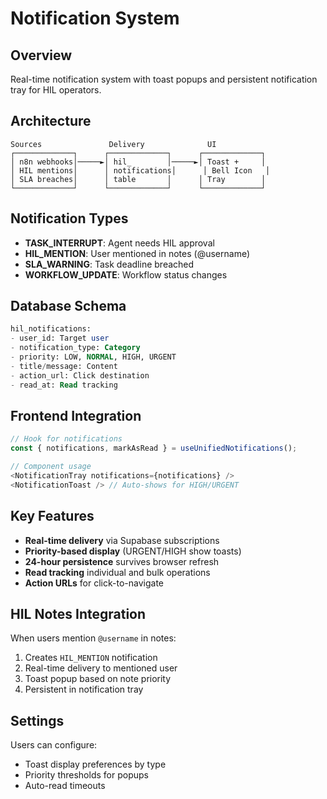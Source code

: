 # Notification System

## Overview

Real-time notification system with toast popups and persistent notification tray for HIL operators.

## Architecture

```
Sources               Delivery              UI
┌─────────────┐      ┌─────────────┐      ┌─────────────┐
│ n8n webhooks│─────►│ hil_        │─────►│ Toast +     │
│ HIL mentions│      │ notifications│      │ Bell Icon   │
│ SLA breaches│      │ table       │      │ Tray        │
└─────────────┘      └─────────────┘      └─────────────┘
```

## Notification Types

- **TASK_INTERRUPT**: Agent needs HIL approval
- **HIL_MENTION**: User mentioned in notes (@username)
- **SLA_WARNING**: Task deadline breached
- **WORKFLOW_UPDATE**: Workflow status changes

## Database Schema

```sql
hil_notifications:
- user_id: Target user
- notification_type: Category  
- priority: LOW, NORMAL, HIGH, URGENT
- title/message: Content
- action_url: Click destination
- read_at: Read tracking
```

## Frontend Integration

```typescript
// Hook for notifications
const { notifications, markAsRead } = useUnifiedNotifications();

// Component usage
<NotificationTray notifications={notifications} />
<NotificationToast /> // Auto-shows for HIGH/URGENT
```

## Key Features

- **Real-time delivery** via Supabase subscriptions
- **Priority-based display** (URGENT/HIGH show toasts)
- **24-hour persistence** survives browser refresh
- **Read tracking** individual and bulk operations
- **Action URLs** for click-to-navigate

## HIL Notes Integration

When users mention `@username` in notes:
1. Creates `HIL_MENTION` notification
2. Real-time delivery to mentioned user
3. Toast popup based on note priority
4. Persistent in notification tray

## Settings

Users can configure:
- Toast display preferences by type
- Priority thresholds for popups
- Auto-read timeouts